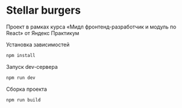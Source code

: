 # Stellar burgers

Проект в рамках курса «Мидл фронтенд-разработчик и модуль по React» от Яндекс Практикум

Установка зависимостей

```bash
npm install
```

Запуск dev-сервера

```bash
npm run dev
```

Сборка проекта

```bash
npm run build
```
